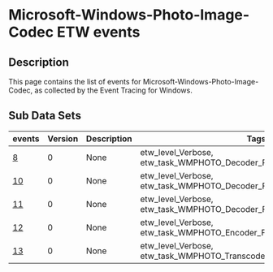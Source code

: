 # Microsoft-Windows-Photo-Image-Codec ETW events

## Description
This page contains the list of events for Microsoft-Windows-Photo-Image-Codec, as collected by the Event Tracing for Windows.

## Sub Data Sets
|events|Version|Description|Tags|
|---|---|---|---|
|[8](events/event-8.md)|0|None|etw_level_Verbose, etw_task_WMPHOTO_Decoder_ReducedResolution_Info|
|[10](events/event-10.md)|0|None|etw_level_Verbose, etw_task_WMPHOTO_Decoder_FrameParamsSource_Info|
|[11](events/event-11.md)|0|None|etw_level_Verbose, etw_task_WMPHOTO_Decoder_FrameParamsTransform_Info|
|[12](events/event-12.md)|0|None|etw_level_Verbose, etw_task_WMPHOTO_Encoder_FrameParams_Info|
|[13](events/event-13.md)|0|None|etw_level_Verbose, etw_task_WMPHOTO_Transcoder_TranscodeParams_Info|
